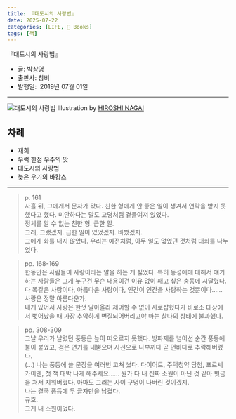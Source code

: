```yaml
---
title: 『대도시의 사랑법』
date: 2025-07-22
categories: [LIFE, 📖 Books]
tags: [책]
---
```



『대도시의 사랑법』
- 글: 박상영
- 출판사: 창비
- 발행일:  2019년 07월 01일


--- 


![대도시의 사랑법](https://kr.object.ncloudstorage.com/changbi/old/uploads/2019/06/20190628_055533.jpg)
Illustration by [HIROSHI NAGAI](https://en.wikipedia.org/wiki/Hiroshi_Nagai)



## 차례

- 재희
- 우럭 한점 우주의 맛
- 대도시의 사랑법
- 늦은 우기의 바캉스


---


> p. 161  
> 사흘 뒤, 그에게서 문자가 왔다. 친한 형에게 안 좋은 일이 생겨서 연락을 받지 못했다고 했다. 미안하다는 말도 고명처럼 곁들여져 있었다.  
> 정체를 알 수 없는 친한 형. 급한 일.  
> 그래, 그랬겠지. 급한 일이 있었겠지. 바빴겠지.  
> 그에게 화를 내지 않았다.  우리는 예전처럼, 아무 일도 없었던 것처럼 대화를 나누었다.  


> pp. 168-169  
> 한동안은 사람들이 사랑이라는 말을 하는 게 싫었다. 특히 동성애에 대해서 얘기하는 사람들은 그게 누구건 무슨 내용이건 이유 없이 패고 싶은 충동에 시달렸다. 다 똑같은 사랑이다, 아름다운 사랑이다, 인간이 인간을 사랑하는 것뿐이다……  
> 사랑은 정말 아름다운가.  
> 내게 있어서 사랑은 한껏 달아올라 제어할 수 없이 사로잡혔다가 비로소 대상에서 벗어났을 때 가장 추악하게 변질되어버리고야 마는 찰나의 상태에 불과했다.  


> pp. 308-309  
> 그날 우리가 날렸던 풍등은 높이 떠오르지 못했다.  방파제를 넘어선 순간 풍등에 불이 붙었고, 검은 연기를 내뿜으며 사선으로 나부끼다 곧 먼바다로 추락해버렸다.  
> (...)
> 나는 풍등에 쓸 문장을 여러번 고쳐 썼다. 다이어트, 주택청약 당첨, 포르셰 카이엔, 첫 책 대박 나게 해주세요…… 뭔가 다 내 진짜 소원이 아닌 것 같아 빗금을 쳐서 지워버렸다. 아마도 그러는 사이 구멍이 나버린 것이겠지.  
> 나는 결국 풍등에 두 글자만을 남겼다.  
> 규호.  
> 그게 내 소원이었다.    

